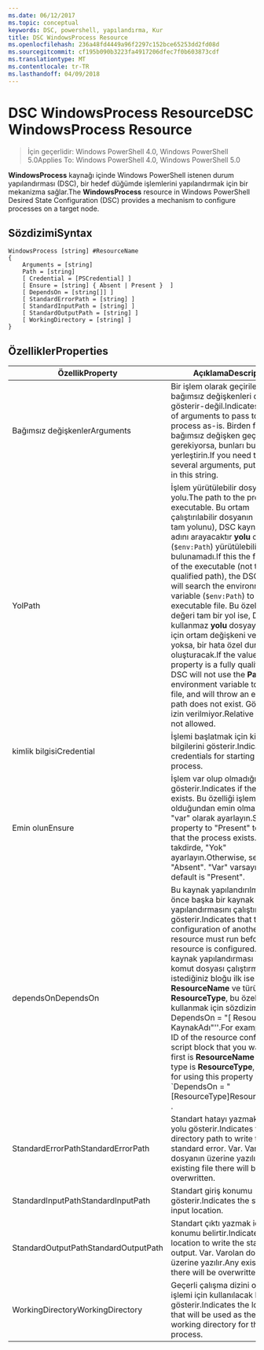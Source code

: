 ```yaml
---
ms.date: 06/12/2017
ms.topic: conceptual
keywords: DSC, powershell, yapılandırma, Kur
title: DSC WindowsProcess Resource
ms.openlocfilehash: 236a48fd4449a96f2297c152bce65253dd2fd08d
ms.sourcegitcommit: cf195b090b3223fa4917206dfec7f0b603873cdf
ms.translationtype: MT
ms.contentlocale: tr-TR
ms.lasthandoff: 04/09/2018
---
```

# <a name="dsc-windowsprocess-resource"></a><span data-ttu-id="66b26-103">DSC WindowsProcess Resource</span><span class="sxs-lookup"><span data-stu-id="66b26-103">DSC WindowsProcess Resource</span></span>

> <span data-ttu-id="66b26-104">İçin geçerlidir: Windows PowerShell 4.0, Windows PowerShell 5.0</span><span class="sxs-lookup"><span data-stu-id="66b26-104">Applies To: Windows PowerShell 4.0, Windows PowerShell 5.0</span></span>

<span data-ttu-id="66b26-105">**WindowsProcess** kaynağı içinde Windows PowerShell istenen durum yapılandırması (DSC), bir hedef düğümde işlemlerini yapılandırmak için bir mekanizma sağlar.</span><span class="sxs-lookup"><span data-stu-id="66b26-105">The **WindowsProcess** resource in Windows PowerShell Desired State Configuration (DSC) provides a mechanism to configure processes on a target node.</span></span>

## <a name="syntax"></a><span data-ttu-id="66b26-106">Sözdizimi</span><span class="sxs-lookup"><span data-stu-id="66b26-106">Syntax</span></span>

```
WindowsProcess [string] #ResourceName
{
    Arguments = [string]
    Path = [string]
    [ Credential = [PSCredential] ]
    [ Ensure = [string] { Absent | Present }  ]
    [ DependsOn = [string[]] ]
    [ StandardErrorPath = [string] ]
    [ StandardInputPath = [string] ]
    [ StandardOutputPath = [string] ]
    [ WorkingDirectory = [string] ]
}
```

## <a name="properties"></a><span data-ttu-id="66b26-107">Özellikler</span><span class="sxs-lookup"><span data-stu-id="66b26-107">Properties</span></span>
|  <span data-ttu-id="66b26-108">Özellik</span><span class="sxs-lookup"><span data-stu-id="66b26-108">Property</span></span>  |  <span data-ttu-id="66b26-109">Açıklama</span><span class="sxs-lookup"><span data-stu-id="66b26-109">Description</span></span>   |
|---|---|
| <span data-ttu-id="66b26-110">Bağımsız değişkenler</span><span class="sxs-lookup"><span data-stu-id="66b26-110">Arguments</span></span>| <span data-ttu-id="66b26-111">Bir işlem olarak geçirilecek bağımsız değişkenleri dizisini gösterir-değil.</span><span class="sxs-lookup"><span data-stu-id="66b26-111">Indicates a string of arguments to pass to the process as-is.</span></span> <span data-ttu-id="66b26-112">Birden fazla bağımsız değişken geçirmek gerekiyorsa, bunları bu dize tüm yerleştirin.</span><span class="sxs-lookup"><span data-stu-id="66b26-112">If you need to pass several arguments, put them all in this string.</span></span>|
| <span data-ttu-id="66b26-113">Yol</span><span class="sxs-lookup"><span data-stu-id="66b26-113">Path</span></span>| <span data-ttu-id="66b26-114">İşlem yürütülebilir dosyası yolu.</span><span class="sxs-lookup"><span data-stu-id="66b26-114">The path to the process executable.</span></span> <span data-ttu-id="66b26-115">Bu ortam çalıştırılabilir dosyanın (olmayan tam yolunu), DSC kaynağı dosya adını arayacaktır **yolu** değişkeni (`$env:Path`) yürütülebilir dosyası bulunamadı.</span><span class="sxs-lookup"><span data-stu-id="66b26-115">If this the file name of the executable (not the fully qualified path), the DSC resource will search the environment **Path** variable (`$env:Path`) to find the executable file.</span></span> <span data-ttu-id="66b26-116">Bu özelliğin değeri tam bir yol ise, DSC kullanmaz **yolu** dosyayı bulmak için ortam değişkeni ve yol yoksa, bir hata özel durum oluşturacak.</span><span class="sxs-lookup"><span data-stu-id="66b26-116">If the value of this property is a fully qualified path, DSC will not use the **Path** environment variable to find the file, and will throw an error if the path does not exist.</span></span> <span data-ttu-id="66b26-117">Göreli yollar izin verilmiyor.</span><span class="sxs-lookup"><span data-stu-id="66b26-117">Relative paths are not allowed.</span></span>|
| <span data-ttu-id="66b26-118">kimlik bilgisi</span><span class="sxs-lookup"><span data-stu-id="66b26-118">Credential</span></span>| <span data-ttu-id="66b26-119">İşlemi başlatmak için kimlik bilgilerini gösterir.</span><span class="sxs-lookup"><span data-stu-id="66b26-119">Indicates the credentials for starting the process.</span></span>|
| <span data-ttu-id="66b26-120">Emin olun</span><span class="sxs-lookup"><span data-stu-id="66b26-120">Ensure</span></span>| <span data-ttu-id="66b26-121">İşlem var olup olmadığını gösterir.</span><span class="sxs-lookup"><span data-stu-id="66b26-121">Indicates if the process exists.</span></span> <span data-ttu-id="66b26-122">Bu özelliği işlemi var olduğundan emin olmak için "var" olarak ayarlayın.</span><span class="sxs-lookup"><span data-stu-id="66b26-122">Set this property to "Present" to ensure that the process exists.</span></span> <span data-ttu-id="66b26-123">Aksi takdirde, "Yok" ayarlayın.</span><span class="sxs-lookup"><span data-stu-id="66b26-123">Otherwise, set it to "Absent".</span></span> <span data-ttu-id="66b26-124">"Var" varsayılandır.</span><span class="sxs-lookup"><span data-stu-id="66b26-124">The default is "Present".</span></span>|
| <span data-ttu-id="66b26-125">dependsOn</span><span class="sxs-lookup"><span data-stu-id="66b26-125">DependsOn</span></span> | <span data-ttu-id="66b26-126">Bu kaynak yapılandırılmadan önce başka bir kaynak yapılandırmasını çalıştırmalısınız gösterir.</span><span class="sxs-lookup"><span data-stu-id="66b26-126">Indicates that the configuration of another resource must run before this resource is configured.</span></span> <span data-ttu-id="66b26-127">Örneğin, kaynak yapılandırması Kimliğini komut dosyası çalıştırmak istediğiniz bloğu ilk ise __ResourceName__ ve türünü __ResourceType__, bu özelliği kullanmak için sözdizimi ' DependsOn = "[ ResourceType] KaynakAdı"''.</span><span class="sxs-lookup"><span data-stu-id="66b26-127">For example, if the ID of the resource configuration script block that you want to run first is __ResourceName__ and its type is __ResourceType__, the syntax for using this property is \`DependsOn = "[ResourceType]ResourceName"\`\` .</span></span>|
| <span data-ttu-id="66b26-128">StandardErrorPath</span><span class="sxs-lookup"><span data-stu-id="66b26-128">StandardErrorPath</span></span>| <span data-ttu-id="66b26-129">Standart hatayı yazmak için dizin yolu gösterir.</span><span class="sxs-lookup"><span data-stu-id="66b26-129">Indicates the directory path to write the standard error.</span></span> <span data-ttu-id="66b26-130">Var. Varolan dosyanın üzerine yazılır.</span><span class="sxs-lookup"><span data-stu-id="66b26-130">Any existing file there will be overwritten.</span></span>|
| <span data-ttu-id="66b26-131">StandardInputPath</span><span class="sxs-lookup"><span data-stu-id="66b26-131">StandardInputPath</span></span>| <span data-ttu-id="66b26-132">Standart giriş konumu gösterir.</span><span class="sxs-lookup"><span data-stu-id="66b26-132">Indicates the standard input location.</span></span>|
| <span data-ttu-id="66b26-133">StandardOutputPath</span><span class="sxs-lookup"><span data-stu-id="66b26-133">StandardOutputPath</span></span>| <span data-ttu-id="66b26-134">Standart çıktı yazmak için konumu belirtir.</span><span class="sxs-lookup"><span data-stu-id="66b26-134">Indicates the location to write the standard output.</span></span> <span data-ttu-id="66b26-135">Var. Varolan dosyanın üzerine yazılır.</span><span class="sxs-lookup"><span data-stu-id="66b26-135">Any existing file there will be overwritten.</span></span>|
| <span data-ttu-id="66b26-136">WorkingDirectory</span><span class="sxs-lookup"><span data-stu-id="66b26-136">WorkingDirectory</span></span>| <span data-ttu-id="66b26-137">Geçerli çalışma dizini olarak işlemi için kullanılacak konumu gösterir.</span><span class="sxs-lookup"><span data-stu-id="66b26-137">Indicates the location that will be used as the current working directory for the process.</span></span>|